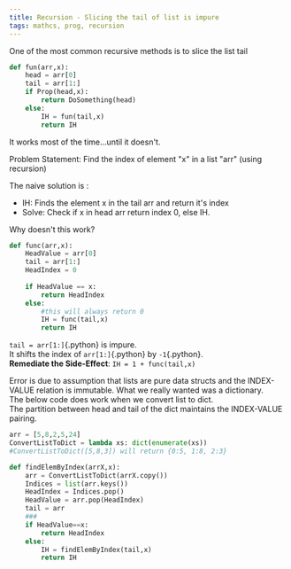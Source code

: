 ```yaml
---
title: Recursion - Slicing the tail of list is impure
tags: mathcs, prog, recursion
---
```


One of the most common recursive methods is to slice the list tail
```python
def fun(arr,x):
    head = arr[0]
    tail = arr[1:]
    if Prop(head,x):
        return DoSomething(head)
    else:
        IH = fun(tail,x)
        return IH
```

It works most of the time...until it doesn't.

Problem Statement: Find the index of element "x" in a list "arr" (using recursion)

The naive solution is :  
 
*  IH: Finds the element x in the tail arr and return it's index  
*  Solve: Check if x in head arr return index 0, else IH.  

Why doesn't this work?

```python
def func(arr,x):
    HeadValue = arr[0]
    tail = arr[1:]
    HeadIndex = 0
   
    if HeadValue == x:
        return HeadIndex
    else:
        #this will always return 0
        IH = func(tail,x) 
        return IH
```


`tail = arr[1:]`{.python} is impure.  
It shifts the index of `arr[1:]`{.python} by `-1`{.python}.  
**Remediate the Side-Effect**: `IH = 1 + func(tail,x)`  



Error is due to assumption that lists are pure data structs and the INDEX-VALUE relation is immutable.
What we really wanted was a dictionary.  
The below code does work when we convert list to dict.   
The partition between head and tail of the dict maintains the INDEX-VALUE pairing.


```python
arr = [5,8,2,5,24]
ConvertListToDict = lambda xs: dict(enumerate(xs))
#ConvertListToDict([5,8,3]) will return {0:5, 1:8, 2:3}

def findElemByIndex(arrX,x):
    arr = ConvertListToDict(arrX.copy())
    Indices = list(arr.keys())
    HeadIndex = Indices.pop()
    HeadValue = arr.pop(HeadIndex)
    tail = arr
    ###
    if HeadValue==x:
        return HeadIndex
    else:
        IH = findElemByIndex(tail,x)
        return IH
```